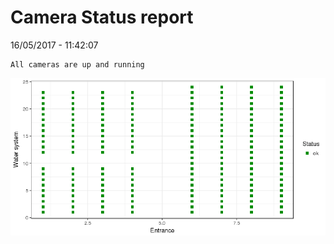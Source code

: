 Camera Status report
================
16/05/2017 - 11:42:07

    All cameras are up and running

![](camreport_files/figure-markdown_github/unnamed-chunk-2-1.png)
